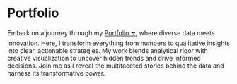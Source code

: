 # Portfolio

Embark on a journey through my [Portfolio ☂️](https://aaliyah-da-portfolio.netlify.app/), where diverse data meets innovation. Here, I transform everything from numbers to qualitative insights into clear, actionable strategies. My work blends analytical rigor with creative visualization to uncover hidden trends and drive informed decisions. Join me as I reveal the multifaceted stories behind the data and harness its transformative power.

  
